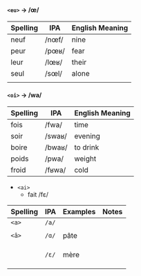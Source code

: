 

#### `<eu>` -> /œ/

| Spelling | IPA | English Meaning |
| ---- | ---- | ---- |
| neuf | /nœf/ | nine |
| peur | /pœʁ/ | fear |
| leur | /lœʁ/ | their |
| seul | /sœl/ | alone |
|  |  |  |
#### `<oi>` -> /wa/

| Spelling | IPA | English Meaning |
| ---- | ---- | ---- |
| fois | /fwa/ | time |
| soir | /swaʁ/ | evening |
| boire | /bwaʁ/ | to drink |
| poids | /pwa/ | weight |
| froid | /fʁwa/ | cold |


- `<ai>`
	- fait /fɛ/




| Spelling | IPA | Examples | Notes |
| ---- | ---- | ---- | ---- |
| `<a>` | `/a/` |  |  |
|  |  |  |  |
| `<â>` | `/ɑ/` | pâte |  |
|  |  |  |  |
|  |  |  |  |
|  |  |  |  |
|  | `/ɛ/` | mère |  |
|  |  |  |  |
|  |  |  |  |
|  |  |  |  |


